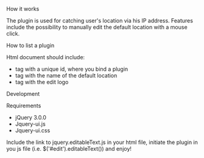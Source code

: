 How it works

The plugin is used for catching user's location via his IP address. Features include the possibility to manually edit the default location with a mouse click. 

How to list a plugin

Html document should include:
 - <div> tag with a unique id, where you bind a plugin 
 - <a> tag with the name of the default location
 - <span> tag with the edit logo 


Development

Requirements

 - jQuery 3.0.0
 - Jquery-ui.js
 - Jquery-ui.css

Include the link to jquery.editableText.js in your html file, initiate the plugin in you js file (i.e. $('#edit').editableText()) and enjoy!






